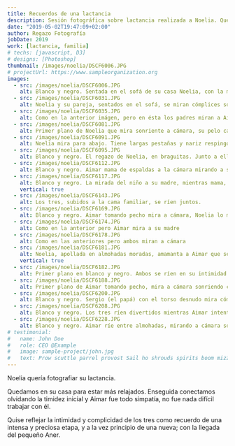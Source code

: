 ```yaml
---
title: Recuerdos de una lactancia
description: Sesión fotográfica sobre lactancia realizada a Noelia. Quedamos en su casa para estar más relajados y enseguida conectamos olvidando la timidez inicial y Aimar fue todo simpatía, no fue nada difícil trabajar con él
date: "2019-05-02T19:47:09+02:00"
author: Regazo Fotografía
jobDate: 2019
work: [lactancia, familia]
# techs: [javascript, D3]
# designs: [Photoshop]
thumbnail: /images/noelia/DSCF6006.JPG
# projectUrl: https://www.sampleorganization.org
images:
  - src: /images/noelia/DSCF6006.JPG
    alt: Blanco y negro. Sentada en el sofá de su casa Noelia, con la mirada perdida,da un beso en la cabeza a su hijo mientras éste mama. Aimar, mirando con sus oscuros ojos a cámara, sostiene en su manita una figurita de una vaca
  - src: /images/noelia/DSCF6031.JPG
    alt: Noelia y su pareja, sentados en el sofá, se miran cómplices sonriendo mientras Aimar mama. 
  - src: /images/noelia/DSCF6035.JPG
    alt: Como en la anterior imágen, pero en ésta los padres miran a Aimar y éste a la cámara mientras su manita derecha descansa sobre la tripa de Noelia, en un trozo de piel que la camiseta deja al aire.
  - src: /images/noelia/DSCF6081.JPG
    alt: Primer plano de Noelia que mira sonriente a cámara, su pelo castaño y ensortijado apenas le roza el cuello enmarcando su rostro. Emana confianza y fuerza, bella en su maternidad. 
  - src: /images/noelia/DSCF6091.JPG
    alt: Noelia mira para abajo. Tiene largas pestañas y nariz respingona, sus clavículas marcadas y la luz sobre su pecho, donde cuelga una cadena con un abalorio de plata. Aimar Apoyado sobre el pecho mama de lado, mirando a cámara.
  - src: /images/noelia/DSCF6095.JPG
    alt: Blanco y negro. El regazo de Noelia, en braguitas. Junto a ella Aimar mama y posa su manita sobre el ombligo, al otro lado las manos de Noelia y el papá entrelazadas y apoyadas sobre la pierna de Noelia. Noelia está esperando otro bebé aunque aún no se percibe.
  - src: /images/noelia/DSCF6112.JPG
    alt: Blanco y negro. Aimar mama de espaldas a la cámara mirando a su madre a los ojos
  - src: /images/noelia/DSCF6117.JPG
    alt: Blanco y negro. La mirada del niño a su madre, mientras mama, tan significativa para la madre lactante
    vertical: true
  - src: /images/noelia/DSCF6143.JPG
    alt: Los tres, subidos a la cama familiar, se ríen juntos.
  - src: /images/noelia/DSCF6169.JPG
    alt: Blanco y negro. Aimar tomando pecho mira a cámara, Noelia lo mira a él sonriente
  - src: /images/noelia/DSCF6174.JPG
    alt: Como en la anterior pero Aimar mira a su madre
  - src: /images/noelia/DSCF6178.JPG
    alt: Como en las anteriores pero ambos miran a cámara
  - src: /images/noelia/DSCF6181.JPG
    alt: Noelia, apollada en almohadas moradas, amamanta a Aimar que se ríe con el pecho contra su carita. Llaman la atención las estilizadas piernas de Noelia y al fondo las de Aimar
    vertical: true
  - src: /images/noelia/DSCF6182.JPG
    alt: Primer plano en blanco y negro. Ambos se ríen en su intimidad y unión.
  - src: /images/noelia/DSCF6188.JPG
    alt: Primer plano de Aimar tomando pecho, mira a cámara sonriendo con la mirada. Se le marca un pequeño hoyuelo de felicidad en la mejilla
  - src: /images/noelia/DSCF6200.JPG
    alt: Blanco y negro. Sergio (el papá) con el torso desnudo mira cómo Aimar toca su pezón, curioso. Mientras, Noelia observa la escena con la cabeza apollada en el hombro de Sergio
  - src: /images/noelia/DSCF6208.JPG
    alt: Blanco y negro. Los tres ríen divertidos mientras Aimar intenta chupar el pezón paterno
  - src: /images/noelia/DSCF6228.JPG
    alt: Blanco y negro. Aimar ríe entre almohadas, mirando a cámara son su carita pícara
# testimonial:
#   name: John Doe
#   role: CEO @Example
#   image: sample-project/john.jpg
#   text: Prow scuttle parrel provost Sail ho shrouds spirits boom mizzenmast yardarm. Pinnace holystone mizzenmast quarter crow's nest nipperkin
---
```


Noelia quería fotografiar su lactancia.

Quedamos en su casa para estar más relajados. Enseguida conectamos olvidando la timidez inicial y Aimar fue todo simpatía, no fue nada difícil trabajar con él.

Quise reflejar la intimidad y complicidad de los tres como recuerdo de una intensa y preciosa etapa, y a la vez principio de una nueva; con la llegada del pequeño Aner.
